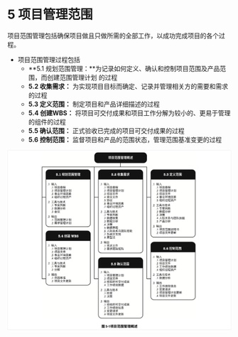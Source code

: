# 5 项目管理范围

项目范围管理包括确保项目做且只做所需的全部工作，以成功完成项目的各个过程。

* 项目范围管理过程包括
  * **5.1 规划范围管理：**为记录如何定义、确认和控制项目范围及产品范围，而创建范围管理计划 的过程
  * **5.2 收集需求：** 为实现项目目标而确定、记录并管理相关方的需要和需求的过程
  * **5.3 定义范围：** 制定项目和产品详细描述的过程
  * **5.4 创建WBS：** 将项目可交付成果和项目工作分解为较小的、更易于管理的组件的过程
  * **5.5 确认范围：** 正式验收已完成的项目可交付成果的过程
  * **5.6 控制范围：** 监督项目和产品的范围状态，管理范围基准变更的过程

![image-20210615134944850](_images/项目管理范围/image-20210615134944850.png)



















